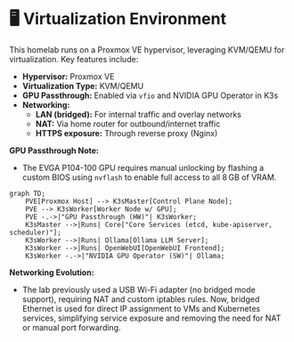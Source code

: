 # 🖥️ Virtualization Environment

This homelab runs on a Proxmox VE hypervisor, leveraging KVM/QEMU for virtualization. Key features include:

- **Hypervisor:** Proxmox VE
- **Virtualization Type:** KVM/QEMU
- **GPU Passthrough:** Enabled via `vfio` and NVIDIA GPU Operator in K3s
- **Networking:**
  - **LAN (bridged):** For internal traffic and overlay networks
  - **NAT:** Via home router for outbound/internet traffic
  - **HTTPS exposure:** Through reverse proxy (Nginx)

**GPU Passthrough Note:**
- The EVGA P104-100 GPU requires manual unlocking by flashing a custom BIOS using `nvflash` to enable full access to all 8 GB of VRAM.

```mermaid
graph TD;
    PVE[Proxmox Host] --> K3sMaster[Control Plane Node];
    PVE --> K3sWorker[Worker Node w/ GPU];
    PVE -.->|"GPU Passthrough (HW)"| K3sWorker;
    K3sMaster -->|Runs| Core["Core Services (etcd, kube-apiserver, scheduler)"];
    K3sWorker -->|Runs| Ollama[Ollama LLM Server];
    K3sWorker -->|Runs| OpenWebUI[OpenWebUI Frontend];
    K3sWorker -.->|"NVIDIA GPU Operator (SW)"| Ollama;
```

**Networking Evolution:**
- The lab previously used a USB Wi-Fi adapter (no bridged mode support), requiring NAT and custom iptables rules. Now, bridged Ethernet is used for direct IP assignment to VMs and Kubernetes services, simplifying service exposure and removing the need for NAT or manual port forwarding. 
